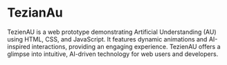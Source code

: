# TezianAu
TezienAU is a web prototype demonstrating Artificial Understanding (AU) using HTML, CSS, and JavaScript. It features dynamic animations and AI-inspired interactions, providing an engaging experience. TezienAU offers a glimpse into intuitive, AI-driven technology for web users and developers.
